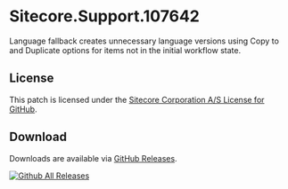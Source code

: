 # Sitecore.Support.107642
Language fallback creates unnecessary language versions using Copy to and Duplicate options for items not in the initial workflow state.

## License  
This patch is licensed under the [Sitecore Corporation A/S License for GitHub](https://github.com/sitecoresupport/Sitecore.Support.107642/blob/master/LICENSE).  

## Download  
Downloads are available via [GitHub Releases](https://github.com/sitecoresupport/Sitecore.Support.107642/releases).  

[![Github All Releases](https://img.shields.io/github/downloads/SitecoreSupport/Sitecore.Support.107642/total.svg)](https://github.com/SitecoreSupport/Sitecore.Support.107642/releases)
